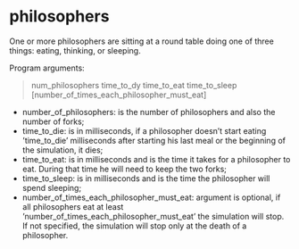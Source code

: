 # philosophers

One or more philosophers are sitting at a round table doing one of three things: eating, thinking, or sleeping.

Program arguments: 
> num_philosophers time_to_dy time_to_eat time_to_sleep [number_of_times_each_philosopher_must_eat]
* number_of_philosophers: is the number of philosophers and also the number of forks;
* time_to_die: is in milliseconds, if a philosopher doesn’t start eating ’time_to_die’ milliseconds after starting his last meal or the beginning of the simulation, it dies;
* time_to_eat: is in milliseconds and is the time it takes for a philosopher to eat. During that time he will need to keep the two forks;
* time_to_sleep: is in milliseconds and is the time the philosopher will spend sleeping;
* number_of_times_each_philosopher_must_eat: argument is optional, if all philosophers eat at least ’number_of_times_each_philosopher_must_eat’ the simulation will stop. If not specified, the simulation will stop only at the death of a philosopher.

